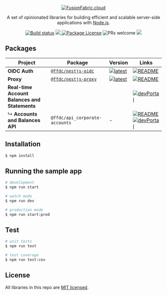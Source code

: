 <p align="center">
  <a href="https://www.fusionfabric.cloud/" target="blank"><img src="https://www.fusionfabric.cloud/sites/default/files/styles/banner_standard/public/image/2018-05/Fusion%20Operate%20Cloud%20%283%29.jpg"  alt="FusionFabric.cloud" /></a>
</p>
  
  <p align="center">A set of opinionated libraries for building efficient and scalable server-side applications with <a href="http://nodejs.org" target="blank">Node.js</a>.</p>
<p align="center">
  <a href="https://github.com/fusionfabric/finastra-nodejs-libs/actions?query=workflow%3ABuild"><img src="https://github.com/fusionfabric/finastra-nodejs-libs/workflows/Build/badge.svg" alt="Build status" /></a>
  <a href="https://codecov.io/gh/fusionfabric/finastra-nodejs-libs">
  <img src="https://codecov.io/gh/fusionfabric/finastra-nodejs-libs/branch/develop/graph/badge.svg" />
</a>
  <a href="https://www.npmjs.com/~nestjscore"><img src="https://img.shields.io/npm/l/@nestjs/core.svg" alt="Package License" /></a>
  <img src="https://img.shields.io/badge/PRs-welcome-green" alt="PRs welcome"/>
  <a href="https://twitter.com/FinastraFS"><img src="https://img.shields.io/twitter/follow/FinastraFS.svg?style=social&label=Follow"></a>
</p>

## Packages

| Project                                       | Package                                                              | Version                                                                                                               | Links                                                                                                                                                                                                                                                               |
| --------------------------------------------- | -------------------------------------------------------------------- | --------------------------------------------------------------------------------------------------------------------- | ------------------------------------------------------------------------------------------------------------------------------------------------------------------------------------------------------------------------------------------------------------------- |
| **OIDC Auth**                                 | [`@ffdc/nestjs-oidc`](https://npmjs.com/package/@ffdc/nestjs-oidc)   | [![latest](https://img.shields.io/npm/v/@ffdc/nestjs-oidc/latest.svg)](https://npmjs.com/package/@ffdc/nestjs-oidc)   | [![README](https://img.shields.io/badge/README--green.svg)](/libs/oidc/README.md)                                                                                                                                                                                   |
| **Proxy**                                     | [`@ffdc/nestjs-proxy`](https://npmjs.com/package/@ffdc/nestjs-proxy) | [![latest](https://img.shields.io/npm/v/@ffdc/nestjs-proxy/latest.svg)](https://npmjs.com/package/@ffdc/nestjs-proxy) | [![README](https://img.shields.io/badge/README--green.svg)](/libs/proxy/README.md)                                                                                                                                                                                  |
| **Real-time Account Balances and Statements** |                                                                      |                                                                                                                       | [![devPortal](https://img.shields.io/badge/DevPortal-%20-blue)](https://developer.fusionfabric.cloud/solution/real-time-account-balances-and-statement)                                                                                                             |
| ↳ **Accounts and Balances API**               | `@ffdc/api_corporate-accounts`                                       | -                                                                                                                     | [![README](https://img.shields.io/badge/README--green.svg)](/libs/proxy/README.md) [![devPortal](https://img.shields.io/badge/DevPortal-%20-blue)](https://developer.fusionfabric.cloud/api/corporate-accounteinfo-me-v1-831cb09d-cc10-4772-8ed5-8a6b72ec8e01/docs) |

## Installation

```bash
$ npm install
```

## Running the sample app

```bash
# development
$ npm run start

# watch mode
$ npm run dev

# production mode
$ npm run start:prod
```

## Test

```bash
# unit tests
$ npm run test

# test coverage
$ npm run test:cov
```

## License

All libraries in this repo are [MIT licensed](LICENSE).
